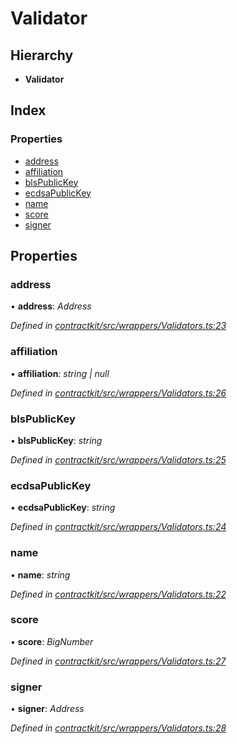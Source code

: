 # Validator

## Hierarchy

* **Validator**

## Index

### Properties

* [address](_wrappers_validators_.validator.md#address)
* [affiliation](_wrappers_validators_.validator.md#affiliation)
* [blsPublicKey](_wrappers_validators_.validator.md#blspublickey)
* [ecdsaPublicKey](_wrappers_validators_.validator.md#ecdsapublickey)
* [name](_wrappers_validators_.validator.md#name)
* [score](_wrappers_validators_.validator.md#score)
* [signer](_wrappers_validators_.validator.md#signer)

## Properties

### address

• **address**: _Address_

_Defined in_ [_contractkit/src/wrappers/Validators.ts:23_](https://github.com/celo-org/celo-monorepo/blob/master/packages/sdk/contractkit/src/wrappers/Validators.ts#L23)

### affiliation

• **affiliation**: _string \| null_

_Defined in_ [_contractkit/src/wrappers/Validators.ts:26_](https://github.com/celo-org/celo-monorepo/blob/master/packages/sdk/contractkit/src/wrappers/Validators.ts#L26)

### blsPublicKey

• **blsPublicKey**: _string_

_Defined in_ [_contractkit/src/wrappers/Validators.ts:25_](https://github.com/celo-org/celo-monorepo/blob/master/packages/sdk/contractkit/src/wrappers/Validators.ts#L25)

### ecdsaPublicKey

• **ecdsaPublicKey**: _string_

_Defined in_ [_contractkit/src/wrappers/Validators.ts:24_](https://github.com/celo-org/celo-monorepo/blob/master/packages/sdk/contractkit/src/wrappers/Validators.ts#L24)

### name

• **name**: _string_

_Defined in_ [_contractkit/src/wrappers/Validators.ts:22_](https://github.com/celo-org/celo-monorepo/blob/master/packages/sdk/contractkit/src/wrappers/Validators.ts#L22)

### score

• **score**: _BigNumber_

_Defined in_ [_contractkit/src/wrappers/Validators.ts:27_](https://github.com/celo-org/celo-monorepo/blob/master/packages/sdk/contractkit/src/wrappers/Validators.ts#L27)

### signer

• **signer**: _Address_

_Defined in_ [_contractkit/src/wrappers/Validators.ts:28_](https://github.com/celo-org/celo-monorepo/blob/master/packages/sdk/contractkit/src/wrappers/Validators.ts#L28)

